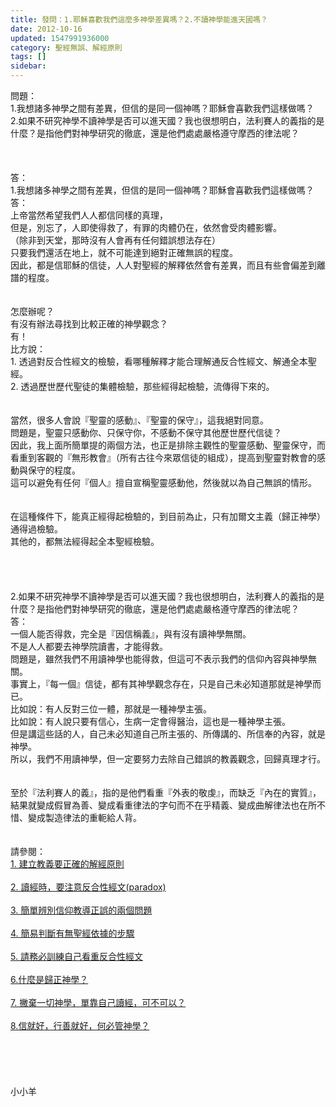 ```yaml
---
title: 發問：1.耶穌喜歡我們這麼多神學差異嗎？2.不讀神學能進天國嗎？
date: 2012-10-16
updated: 1547991936000
category: 聖經無誤、解經原則
tags: []
sidebar: 
---
```


<p>問題： <br/> 1.我想諸多神學之間有差異，但信的是同一個神嗎？耶穌會喜歡我們這樣做嗎？<br/> 2.如果不研究神學不讀神學是否可以進天國？我也很想明白，法利賽人的義指的是什麼？是指他們對神學研究的徹底，還是他們處處嚴格遵守摩西的律法呢？<br/><br/><!--more--><br/><br/>答：<br/> 1.我想諸多神學之間有差異，但信的是同一個神嗎？耶穌會喜歡我們這樣做嗎？<br/>答：<br/>上帝當然希望我們人人都信同樣的真理，<br/>但是，別忘了，人即使得救了，有罪的肉體仍在，依然會受肉體影響。<br/>（除非到天堂，那時沒有人會再有任何錯誤想法存在）<br/>只要我們還活在地上，就不可能達到絕對正確無誤的程度。<br/>因此，都是信耶穌的信徒，人人對聖經的解釋依然會有差異，而且有些會偏差到離譜的程度。<br/> <br/><br/>怎麼辦呢？<br/>有沒有辦法尋找到比較正確的神學觀念？<br/>有！<br/>比方說：<br/>1.     透過對反合性經文的檢驗，看哪種解釋才能合理解通反合性經文、解通全本聖經。<br/>2.     透過歷世歷代聖徒的集體檢驗，那些經得起檢驗，流傳得下來的。<br/> <br/><br/>當然，很多人會說『聖靈的感動』、『聖靈的保守』，這我絕對同意。<br/>問題是，聖靈只感動你、只保守你，不感動不保守其他歷世歷代信徒？<br/>因此，我上面所簡單提的兩個方法，也正是排除主觀性的聖靈感動、聖靈保守，而看重到客觀的『無形教會』（所有古往今來眾信徒的組成），提高到聖靈對教會的感動與保守的程度。<br/>這可以避免有任何『個人』擅自宣稱聖靈感動他，然後就以為自己無誤的情形。<br/> <br/><br/>在這種條件下，能真正經得起檢驗的，到目前為止，只有加爾文主義（歸正神學）通得過檢驗。<br/>其他的，都無法經得起全本聖經檢驗。<br/> <br/> <br/><br/><br/>2.如果不研究神學不讀神學是否可以進天國？我也很想明白，法利賽人的義指的是什麼？是指他們對神學研究的徹底，還是他們處處嚴格遵守摩西的律法呢？<br/> 答：<br/>一個人能否得救，完全是『因信稱義』，與有沒有讀神學無關。<br/>不是人人都要去神學院讀書，才能得救。<br/>問題是，雖然我們不用讀神學也能得救，但這可不表示我們的信仰內容與神學無關。<br/>事實上，『每一個』信徒，都有其神學觀念存在，只是自己未必知道那就是神學而已。<br/>比如說：有人反對三位一體，那就是一種神學主張。<br/>比如說：有人說只要有信心，生病一定會得醫治，這也是一種神學主張。<br/>但是講這些話的人，自己未必知道自己所主張的、所傳講的、所信奉的內容，就是神學。<br/>所以，我們不用讀神學，但一定要努力去除自己錯誤的教義觀念，回歸真理才行。<br/> <br/><br/>至於『法利賽人的義』，指的是他們看重『外表的敬虔』，而缺乏『內在的實質』，<br/>結果就變成假冒為善、變成看重律法的字句而不在乎精義、變成曲解律法也在所不惜、變成製造律法的重軛給人背。<br/><br/><br/>請參閱：<br/><a href="/posts/269191884">1.     建立教義要正確的解經原則</a><br/><br/><a href="/posts/269191908">2.     讀經時，要注意反合性經文(paradox)</a><br/><br/><a href="/posts/269192848">3.     簡單辨別信仰教導正誤的兩個問題</a><br/><br/><a href="/posts/269193232">4.     簡易判斷有無聖經依據的步驟</a><br/><br/><a href="/posts/269194548">5.     請務必訓練自己看重反合性經文</a><br/><br/><a href="/posts/269192384">6.什麼是歸正神學？</a><br/><br/><a href="/posts/269194072">7. 撇棄一切神學，單靠自己讀經，可不可以？</a><br/><br/><a href="/posts/269195848">8.信就好，行善就好，何必管神學？</a><br/><br/><br/><br/><br/><br/>小小羊<br/><br/><br/><br/><br/></p>